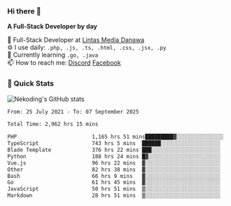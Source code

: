 ### Hi there 👋

**A Full-Stack Developer by day**

🔭 Full-Stack Developer at [Lintas Media Danawa](https://www.lintasmediadanawa.com/)  
⚙️ I use daily: `.php, .js, .ts, .html, .css, .jsx, .py`  
🌱 Currently learning `.go, .java`  
📫 How to reach me: [Discord](https://discordapp.com/users/984448732999327766)  [Facebook](https://fb.me/tyvandi)  

### 🚀 Quick Stats  

![Nekoding's GitHub stats](https://github-readme-stats.vercel.app/api?username=nekoding&show_icons=true)

<!--START_SECTION:waka-->

```txt
From: 25 July 2021 - To: 07 September 2025

Total Time: 2,962 hrs 15 mins

PHP                        1,165 hrs 51 mins█████████▓░░░░░░░░░░░░░░░   38.29 %
TypeScript                 743 hrs 5 mins  ██████░░░░░░░░░░░░░░░░░░░   24.40 %
Blade Template             376 hrs 22 mins ███░░░░░░░░░░░░░░░░░░░░░░   12.36 %
Python                     188 hrs 24 mins █▓░░░░░░░░░░░░░░░░░░░░░░░   06.19 %
Vue.js                     96 hrs 22 mins  ▓░░░░░░░░░░░░░░░░░░░░░░░░   03.16 %
Other                      82 hrs 38 mins  ▓░░░░░░░░░░░░░░░░░░░░░░░░   02.71 %
Bash                       66 hrs 9 mins   ▓░░░░░░░░░░░░░░░░░░░░░░░░   02.17 %
Go                         61 hrs 45 mins  ▓░░░░░░░░░░░░░░░░░░░░░░░░   02.03 %
JavaScript                 50 hrs 51 mins  ▒░░░░░░░░░░░░░░░░░░░░░░░░   01.67 %
Markdown                   28 hrs 51 mins  ▒░░░░░░░░░░░░░░░░░░░░░░░░   00.95 %
```

<!--END_SECTION:waka-->

<!--
**nekoding/nekoding** is a ✨ _special_ ✨ repository because its `README.md` (this file) appears on your GitHub profile.

Here are some ideas to get you started:

- 🔭 I’m currently working on ...
- 🌱 I’m currently learning ...
- 👯 I’m looking to collaborate on ...
- 🤔 I’m looking for help with ...
- 💬 Ask me about ...
- 📫 How to reach me: ...
- 😄 Pronouns: ...
- ⚡ Fun fact: ...
-->
